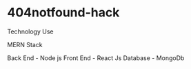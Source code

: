 # 404notfound-hack

Technology Use

MERN Stack

Back End - Node js
Front End - React Js
Database - MongoDb
